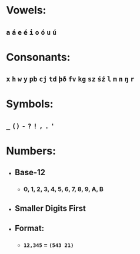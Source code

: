 # Vowels:
## `a` `á` `e` `é` `i` `o` `ó` `u` `ú`
# Consonants:
## `x` `h` `w` `y` `pb` `cj` `td` `þð` `fv` `kg` `sz` `śź` `l` `m` `n` `ŋ` `r`
# Symbols:
## `_` `()` `-` `?` `!` `,` `.` `'`

# Numbers:
- ## Base-12
    - ### 0, 1, 2, 3, 4, 5, 6, 7, 8, 9, A, B
- ## Smaller Digits First
- ## Format:
    - ### `12,345` = `(543 21)`
